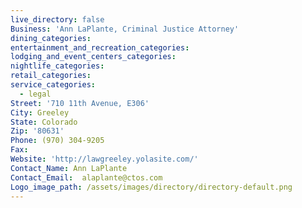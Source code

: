 ```yaml
---
live_directory: false
Business: 'Ann LaPlante, Criminal Justice Attorney'
dining_categories:
entertainment_and_recreation_categories:
lodging_and_event_centers_categories:
nightlife_categories:
retail_categories:
service_categories:
  - legal
Street: '710 11th Avenue, E306'
City: Greeley
State: Colorado
Zip: '80631'
Phone: (970) 304-9205
Fax:
Website: 'http://lawgreeley.yolasite.com/'
Contact_Name: Ann LaPlante
Contact_Email:  alaplante@ctos.com
Logo_image_path: /assets/images/directory/directory-default.png
---
```



